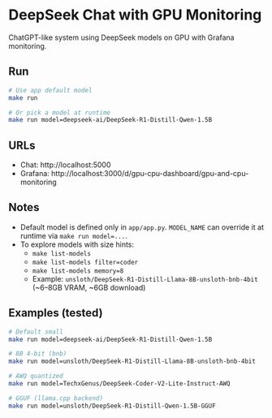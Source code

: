 # DeepSeek Chat with GPU Monitoring

ChatGPT-like system using DeepSeek models on GPU with Grafana monitoring.

## Run

```bash
# Use app default model
make run

# Or pick a model at runtime
make run model=deepseek-ai/DeepSeek-R1-Distill-Qwen-1.5B
```

## URLs

- Chat: http://localhost:5000
- Grafana: http://localhost:3000/d/gpu-cpu-dashboard/gpu-and-cpu-monitoring

## Notes

- Default model is defined only in `app/app.py`. `MODEL_NAME` can override it at runtime via `make run model=...`.
- To explore models with size hints:
  - `make list-models`
  - `make list-models filter=coder`
  - `make list-models memory=8`
  - Example: `unsloth/DeepSeek-R1-Distill-Llama-8B-unsloth-bnb-4bit` (~6–8GB VRAM, ~6GB download)

## Examples (tested)

```bash
# Default small
make run model=deepseek-ai/DeepSeek-R1-Distill-Qwen-1.5B

# 8B 4-bit (bnb)
make run model=unsloth/DeepSeek-R1-Distill-Llama-8B-unsloth-bnb-4bit

# AWQ quantized
make run model=TechxGenus/DeepSeek-Coder-V2-Lite-Instruct-AWQ

# GGUF (llama.cpp backend)
make run model=unsloth/DeepSeek-R1-Distill-Qwen-1.5B-GGUF
```
